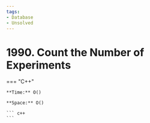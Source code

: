 ```yaml
---
tags:
- Database
- Unsolved
---
```



# 1990. Count the Number of Experiments

=== "C++"

    **Time:** O()

    **Space:** O()

    ``` c++
    ```
